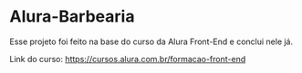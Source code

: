# Alura-Barbearia
Esse projeto foi feito na base do curso da Alura Front-End e conclui nele já. 

Link do curso: https://cursos.alura.com.br/formacao-front-end
